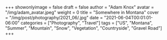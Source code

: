 +++
showonlyimage = false
draft = false
author = "Adam Knox"
avatar = "/img/adam_avatar.jpeg"
weight = 0
title = "Somewhere in Montana"
cover = "/img/post/photography/2021_06/.jpg"
date = "2021-06-04T00:01:01-06:00"
categories = ["Photography", "Travel"]
tags = ["US", "Montana", "Summer", "Mountain", "Snow", "Vegetation", "Countryside", "Gravel Road"]
+++
<!--more-->
